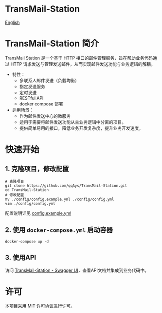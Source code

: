 TransMail-Station
===

[English](./README.md)

# TransMail-Station 简介

TransMail Station 是一个基于 HTTP 接口的邮件管理服务，旨在帮助业务代码通过 HTTP 请求发送与管理发送邮件，从而实现邮件发送功能与业务逻辑的解耦。

* 特性：
  * 多联系人邮件发送（负载均衡）
  * 指定发送服务
  * 定时发送
  * RESTful API
  * docker compose 部署
* 适用场景：
  * 作为邮件发送中心的微服务
  * 适用于需要将邮件发送功能从主业务逻辑中分离的项目。
  * 提供简单易用的接口，降低业务开发复杂度，提升业务开发速度。

# 快速开始
## 1. 克隆项目，修改配置
```shell
# 克隆项目
git clone https://github.com/qqAys/TransMail-Station.git
cd TransMail-Station
# 修改配置
mv ./config/config.example.yml ./config/config.yml
vim ./config/config.yml
```
配置说明详见 [config.example.yml](./config/config.example.yml)
 
## 2. 使用 `docker-compose.yml` 启动容器
```shell
docker-compose up -d
```

## 3. 使用API
访问 [TransMail-Station - Swagger UI](http://localhost:8100/docs)，查看API文档并集成到业务代码中。

# 许可
本项目采用 MIT 许可协议进行许可。
